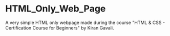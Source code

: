 # HTML_Only_Web_Page
A very simple HTML only webpage made during the course "HTML &amp; CSS - Certification Course for Beginners" by Kiran Gavali.

